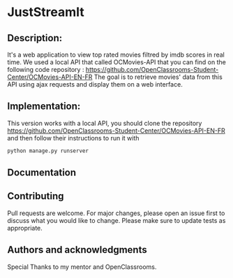 # JustStreamIt



## Description:
It's a web application to view top rated movies filtred by imdb scores in real time.
We used a local API that called OCMovies-API that you can find on the following code repository  : https://github.com/OpenClassrooms-Student-Center/OCMovies-API-EN-FR
The goal is to retrieve movies' data from this API using ajax requests and display them on a web interface.

## Implementation:
This version works with a local API, you should clone the repository https://github.com/OpenClassrooms-Student-Center/OCMovies-API-EN-FR and then follow their instructions to run it with

```sh
python manage.py runserver
````




## Documentation



## Contributing
Pull requests are welcome. For major changes, please open an issue first to discuss what you would like to change.
Please make sure to update tests as appropriate.


## Authors and acknowledgments
Special Thanks to my mentor and OpenClassrooms.